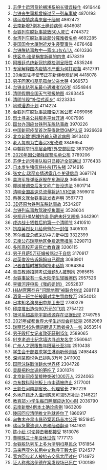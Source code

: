 1. [苏伊士运河货轮搁浅系船长错误操作](http://www.baidu.com/baidu?cl=3&tn=SE_baiduhomet8_jmjb7mjw&rsv_dl=fyb_top&fr=top1000&wd=%CB%D5%D2%C1%CA%BF%D4%CB%BA%D3%BB%F5%C2%D6%B8%E9%C7%B3%CF%B5%B4%AC%B3%A4%B4%ED%CE%F3%B2%D9%D7%F7) 4916448
1. [台铁丧生司机曾躲过另一列车事故](http://www.baidu.com/baidu?cl=3&tn=SE_baiduhomet8_jmjb7mjw&rsv_dl=fyb_top&fr=top1000&wd=%CC%A8%CC%FA%C9%A5%C9%FA%CB%BE%BB%FA%D4%F8%B6%E3%B9%FD%C1%ED%D2%BB%C1%D0%B3%B5%CA%C2%B9%CA) 4870193
1. [瑞丽疫情病毒来自于缅甸](http://www.baidu.com/baidu?cl=3&tn=SE_baiduhomet8_jmjb7mjw&rsv_dl=fyb_top&fr=top1000&wd=%C8%F0%C0%F6%D2%DF%C7%E9%B2%A1%B6%BE%C0%B4%D7%D4%D3%DA%C3%E5%B5%E9) 4862472
1. [云南新增7例本土确诊病例](http://www.baidu.com/baidu?cl=3&tn=SE_baiduhomet8_jmjb7mjw&rsv_dl=fyb_top&fr=top1000&wd=%D4%C6%C4%CF%D0%C2%D4%F67%C0%FD%B1%BE%CD%C1%C8%B7%D5%EF%B2%A1%C0%FD) 4846081
1. [台铁列车脱轨事故致50人死亡](http://www.baidu.com/baidu?cl=3&tn=SE_baiduhomet8_jmjb7mjw&rsv_dl=fyb_top&fr=top1000&wd=%CC%A8%CC%FA%C1%D0%B3%B5%CD%D1%B9%EC%CA%C2%B9%CA%D6%C250%C8%CB%CB%C0%CD%F6) 4744372
1. [台湾列车脱轨事故部分罹难者名单](http://www.baidu.com/baidu?cl=3&tn=SE_baiduhomet8_jmjb7mjw&rsv_dl=fyb_top&fr=top1000&wd=%CC%A8%CD%E5%C1%D0%B3%B5%CD%D1%B9%EC%CA%C2%B9%CA%B2%BF%B7%D6%EE%BE%C4%D1%D5%DF%C3%FB%B5%A5) 4692285
1. [美国国会大厦附近发生袭警事件](http://www.baidu.com/baidu?cl=3&tn=SE_baiduhomet8_jmjb7mjw&rsv_dl=fyb_top&fr=top1000&wd=%C3%C0%B9%FA%B9%FA%BB%E1%B4%F3%CF%C3%B8%BD%BD%FC%B7%A2%C9%FA%CF%AE%BE%AF%CA%C2%BC%FE) 4676468
1. [台铁脱轨事故中一家4口仅存1人](http://www.baidu.com/baidu?cl=3&tn=SE_baiduhomet8_jmjb7mjw&rsv_dl=fyb_top&fr=top1000&wd=%CC%A8%CC%FA%CD%D1%B9%EC%CA%C2%B9%CA%D6%D0%D2%BB%BC%D24%BF%DA%BD%F6%B4%E61%C8%CB) 4610336
1. [侠客岛:谁是祸害新疆的内鬼](http://www.baidu.com/baidu?cl=3&tn=SE_baiduhomet8_jmjb7mjw&rsv_dl=fyb_top&fr=top1000&wd=%CF%C0%BF%CD%B5%BA%3A%CB%AD%CA%C7%BB%F6%BA%A6%D0%C2%BD%AE%B5%C4%C4%DA%B9%ED) 4578319
1. [阿根廷总统新冠抗原检测呈阳性](http://www.baidu.com/baidu?cl=3&tn=SE_baiduhomet8_jmjb7mjw&rsv_dl=fyb_top&fr=top1000&wd=%B0%A2%B8%F9%CD%A2%D7%DC%CD%B3%D0%C2%B9%DA%BF%B9%D4%AD%BC%EC%B2%E2%B3%CA%D1%F4%D0%D4) 4535246
1. [专家解释国内疫情不严重为何打疫苗](http://www.baidu.com/baidu?cl=3&tn=SE_baiduhomet8_jmjb7mjw&rsv_dl=fyb_top&fr=top1000&wd=%D7%A8%BC%D2%BD%E2%CA%CD%B9%FA%C4%DA%D2%DF%C7%E9%B2%BB%D1%CF%D6%D8%CE%AA%BA%CE%B4%F2%D2%DF%C3%E7) 4512791
1. [20余国驻华使节正在新疆参观访问](http://www.baidu.com/baidu?cl=3&tn=SE_baiduhomet8_jmjb7mjw&rsv_dl=fyb_top&fr=top1000&wd=20%D3%E0%B9%FA%D7%A4%BB%AA%CA%B9%BD%DA%D5%FD%D4%DA%D0%C2%BD%AE%B2%CE%B9%DB%B7%C3%CE%CA) 4418078
1. [男子回家扫墓见孤单父亲大哭](http://www.baidu.com/baidu?cl=3&tn=SE_baiduhomet8_jmjb7mjw&rsv_dl=fyb_top&fr=top1000&wd=%C4%D0%D7%D3%BB%D8%BC%D2%C9%A8%C4%B9%BC%FB%B9%C2%B5%A5%B8%B8%C7%D7%B4%F3%BF%DE) 4369573
1. [台铁出轨列车最小遇难者仅6岁](http://www.baidu.com/baidu?cl=3&tn=SE_baiduhomet8_jmjb7mjw&rsv_dl=fyb_top&fr=top1000&wd=%CC%A8%CC%FA%B3%F6%B9%EC%C1%D0%B3%B5%D7%EE%D0%A1%D3%F6%C4%D1%D5%DF%BD%F66%CB%EA) 4354844
1. [清明假期全国天气预报地图](http://www.baidu.com/baidu?cl=3&tn=SE_baiduhomet8_jmjb7mjw&rsv_dl=fyb_top&fr=top1000&wd=%C7%E5%C3%F7%BC%D9%C6%DA%C8%AB%B9%FA%CC%EC%C6%F8%D4%A4%B1%A8%B5%D8%CD%BC) 4263445
1. [清明节现“补偿式返乡”](http://www.baidu.com/baidu?cl=3&tn=SE_baiduhomet8_jmjb7mjw&rsv_dl=fyb_top&fr=top1000&wd=%C7%E5%C3%F7%BD%DA%CF%D6%A1%B0%B2%B9%B3%A5%CA%BD%B7%B5%CF%E7%A1%B1) 4223334
1. [地球漫游计划](http://www.baidu.com/baidu?cl=3&tn=SE_baiduhomet8_jmjb7mjw&rsv_dl=fyb_top&fr=top1000&wd=%B5%D8%C7%F2%C2%FE%D3%CE%BC%C6%BB%AE) 4114224
1. [台铁列车脱轨事故赔偿方案公布](http://www.baidu.com/baidu?cl=3&tn=SE_baiduhomet8_jmjb7mjw&rsv_dl=fyb_top&fr=top1000&wd=%CC%A8%CC%FA%C1%D0%B3%B5%CD%D1%B9%EC%CA%C2%B9%CA%C5%E2%B3%A5%B7%BD%B0%B8%B9%AB%B2%BC) 4069056
1. [烈士寻亲公共服务平台开通](http://www.baidu.com/baidu?cl=3&tn=SE_baiduhomet8_jmjb7mjw&rsv_dl=fyb_top&fr=top1000&wd=%C1%D2%CA%BF%D1%B0%C7%D7%B9%AB%B9%B2%B7%FE%CE%F1%C6%BD%CC%A8%BF%AA%CD%A8) 4007996
1. [国台办回应台铁列车脱轨事故](http://www.baidu.com/baidu?cl=3&tn=SE_baiduhomet8_jmjb7mjw&rsv_dl=fyb_top&fr=top1000&wd=%B9%FA%CC%A8%B0%EC%BB%D8%D3%A6%CC%A8%CC%FA%C1%D0%B3%B5%CD%D1%B9%EC%CA%C2%B9%CA) 3970226
1. [中国新冠疫苗首次获得欧盟GMP认证](http://www.baidu.com/baidu?cl=3&tn=SE_baiduhomet8_jmjb7mjw&rsv_dl=fyb_top&fr=top1000&wd=%D6%D0%B9%FA%D0%C2%B9%DA%D2%DF%C3%E7%CA%D7%B4%CE%BB%F1%B5%C3%C5%B7%C3%CBGMP%C8%CF%D6%A4) 3926639
1. [北京新增1例境外输入确诊病例](http://www.baidu.com/baidu?cl=3&tn=SE_baiduhomet8_jmjb7mjw&rsv_dl=fyb_top&fr=top1000&wd=%B1%B1%BE%A9%D0%C2%D4%F61%C0%FD%BE%B3%CD%E2%CA%E4%C8%EB%C8%B7%D5%EF%B2%A1%C0%FD) 3913402
1. [老人每周为亡妻买3支玫瑰](http://www.baidu.com/baidu?cl=3&tn=SE_baiduhomet8_jmjb7mjw&rsv_dl=fyb_top&fr=top1000&wd=%C0%CF%C8%CB%C3%BF%D6%DC%CE%AA%CD%F6%C6%DE%C2%F23%D6%A7%C3%B5%B9%E5) 3849654
1. [中朝将举行高层会晤?外交部回应](http://www.baidu.com/baidu?cl=3&tn=SE_baiduhomet8_jmjb7mjw&rsv_dl=fyb_top&fr=top1000&wd=%D6%D0%B3%AF%BD%AB%BE%D9%D0%D0%B8%DF%B2%E3%BB%E1%CE%EE%3F%CD%E2%BD%BB%B2%BF%BB%D8%D3%A6) 3831269
1. [2020年因公牺牲民警名单公布](http://www.baidu.com/baidu?cl=3&tn=SE_baiduhomet8_jmjb7mjw&rsv_dl=fyb_top&fr=top1000&wd=2020%C4%EA%D2%F2%B9%AB%CE%FE%C9%FC%C3%F1%BE%AF%C3%FB%B5%A5%B9%AB%B2%BC) 3789206
1. [苏伊士运河排队船只已接近全部通过](http://www.baidu.com/baidu?cl=3&tn=SE_baiduhomet8_jmjb7mjw&rsv_dl=fyb_top&fr=top1000&wd=%CB%D5%D2%C1%CA%BF%D4%CB%BA%D3%C5%C5%B6%D3%B4%AC%D6%BB%D2%D1%BD%D3%BD%FC%C8%AB%B2%BF%CD%A8%B9%FD) 3776433
1. [日本发生猪瘟将扑杀1万头猪](http://www.baidu.com/baidu?cl=3&tn=SE_baiduhomet8_jmjb7mjw&rsv_dl=fyb_top&fr=top1000&wd=%C8%D5%B1%BE%B7%A2%C9%FA%D6%ED%CE%C1%BD%AB%C6%CB%C9%B11%CD%F2%CD%B7%D6%ED) 3714916
1. [张文宏:瑞丽疫情透露几个关键信息](http://www.baidu.com/baidu?cl=3&tn=SE_baiduhomet8_jmjb7mjw&rsv_dl=fyb_top&fr=top1000&wd=%D5%C5%CE%C4%BA%EA%3A%C8%F0%C0%F6%D2%DF%C7%E9%CD%B8%C2%B6%BC%B8%B8%F6%B9%D8%BC%FC%D0%C5%CF%A2) 3697174
1. [美海军导弹驱逐舰在东海现身](http://www.baidu.com/baidu?cl=3&tn=SE_baiduhomet8_jmjb7mjw&rsv_dl=fyb_top&fr=top1000&wd=%C3%C0%BA%A3%BE%FC%B5%BC%B5%AF%C7%FD%D6%F0%BD%A2%D4%DA%B6%AB%BA%A3%CF%D6%C9%ED) 3656584
1. [椰树被调查后发文称广告没违法](http://www.baidu.com/baidu?cl=3&tn=SE_baiduhomet8_jmjb7mjw&rsv_dl=fyb_top&fr=top1000&wd=%D2%AC%CA%F7%B1%BB%B5%F7%B2%E9%BA%F3%B7%A2%CE%C4%B3%C6%B9%E3%B8%E6%C3%BB%CE%A5%B7%A8) 3601714
1. [清明全国高速总流量将达1.51亿辆](http://www.baidu.com/baidu?cl=3&tn=SE_baiduhomet8_jmjb7mjw&rsv_dl=fyb_top&fr=top1000&wd=%C7%E5%C3%F7%C8%AB%B9%FA%B8%DF%CB%D9%D7%DC%C1%F7%C1%BF%BD%AB%B4%EF1.51%D2%DA%C1%BE) 3599010
1. [蔡英文就台铁事故发表声明](http://www.baidu.com/baidu?cl=3&tn=SE_baiduhomet8_jmjb7mjw&rsv_dl=fyb_top&fr=top1000&wd=%B2%CC%D3%A2%CE%C4%BE%CD%CC%A8%CC%FA%CA%C2%B9%CA%B7%A2%B1%ED%C9%F9%C3%F7) 3567773
1. [3D还原台铁列车脱轨事故](http://www.baidu.com/baidu?cl=3&tn=SE_baiduhomet8_jmjb7mjw&rsv_dl=fyb_top&fr=top1000&wd=3D%BB%B9%D4%AD%CC%A8%CC%FA%C1%D0%B3%B5%CD%D1%B9%EC%CA%C2%B9%CA) 3534207
1. [台铁列车事故驾驶视角曝光](http://www.baidu.com/baidu?cl=3&tn=SE_baiduhomet8_jmjb7mjw&rsv_dl=fyb_top&fr=top1000&wd=%CC%A8%CC%FA%C1%D0%B3%B5%CA%C2%B9%CA%BC%DD%CA%BB%CA%D3%BD%C7%C6%D8%B9%E2) 3528604
1. [央视评H&M被约谈:伤疤未好又闯祸](http://www.baidu.com/baidu?cl=3&tn=SE_baiduhomet8_jmjb7mjw&rsv_dl=fyb_top&fr=top1000&wd=%D1%EB%CA%D3%C6%C0H%26M%B1%BB%D4%BC%CC%B8%3A%C9%CB%B0%CC%CE%B4%BA%C3%D3%D6%B4%B3%BB%F6) 3442901
1. [戍边战士牺牲后的第一个清明节](http://www.baidu.com/baidu?cl=3&tn=SE_baiduhomet8_jmjb7mjw&rsv_dl=fyb_top&fr=top1000&wd=%CA%F9%B1%DF%D5%BD%CA%BF%CE%FE%C9%FC%BA%F3%B5%C4%B5%DA%D2%BB%B8%F6%C7%E5%C3%F7%BD%DA) 3410510
1. [抗疫英烈女儿给爸爸的一封信](http://www.baidu.com/baidu?cl=3&tn=SE_baiduhomet8_jmjb7mjw&rsv_dl=fyb_top&fr=top1000&wd=%BF%B9%D2%DF%D3%A2%C1%D2%C5%AE%B6%F9%B8%F8%B0%D6%B0%D6%B5%C4%D2%BB%B7%E2%D0%C5) 3405103
1. [塞尔维亚总统采访中力挺中国](http://www.baidu.com/baidu?cl=3&tn=SE_baiduhomet8_jmjb7mjw&rsv_dl=fyb_top&fr=top1000&wd=%C8%FB%B6%FB%CE%AC%D1%C7%D7%DC%CD%B3%B2%C9%B7%C3%D6%D0%C1%A6%CD%A6%D6%D0%B9%FA) 3322399
1. [云南公布瑞丽地区免费退票措施](http://www.baidu.com/baidu?cl=3&tn=SE_baiduhomet8_jmjb7mjw&rsv_dl=fyb_top&fr=top1000&wd=%D4%C6%C4%CF%B9%AB%B2%BC%C8%F0%C0%F6%B5%D8%C7%F8%C3%E2%B7%D1%CD%CB%C6%B1%B4%EB%CA%A9) 3290713
1. [多所高校开设死亡教育课](http://www.baidu.com/baidu?cl=3&tn=SE_baiduhomet8_jmjb7mjw&rsv_dl=fyb_top&fr=top1000&wd=%B6%E0%CB%F9%B8%DF%D0%A3%BF%AA%C9%E8%CB%C0%CD%F6%BD%CC%D3%FD%BF%CE) 3206115
1. [男子月薪5万征婚被骂过于自信](http://www.baidu.com/baidu?cl=3&tn=SE_baiduhomet8_jmjb7mjw&rsv_dl=fyb_top&fr=top1000&wd=%C4%D0%D7%D3%D4%C2%D0%BD5%CD%F2%D5%F7%BB%E9%B1%BB%C2%EE%B9%FD%D3%DA%D7%D4%D0%C5) 3170917
1. [赵英俊没告诉妈妈自己得病](http://www.baidu.com/baidu?cl=3&tn=SE_baiduhomet8_jmjb7mjw&rsv_dl=fyb_top&fr=top1000&wd=%D5%D4%D3%A2%BF%A1%C3%BB%B8%E6%CB%DF%C2%E8%C2%E8%D7%D4%BC%BA%B5%C3%B2%A1) 3093901
1. [记者直播时被狗狗抢走话筒](http://www.baidu.com/baidu?cl=3&tn=SE_baiduhomet8_jmjb7mjw&rsv_dl=fyb_top&fr=top1000&wd=%BC%C7%D5%DF%D6%B1%B2%A5%CA%B1%B1%BB%B9%B7%B9%B7%C7%C0%D7%DF%BB%B0%CD%B2) 3064394
1. [青岛教师招聘考试泄题5人被刑拘](http://www.baidu.com/baidu?cl=3&tn=SE_baiduhomet8_jmjb7mjw&rsv_dl=fyb_top&fr=top1000&wd=%C7%E0%B5%BA%BD%CC%CA%A6%D5%D0%C6%B8%BF%BC%CA%D4%D0%B9%CC%E25%C8%CB%B1%BB%D0%CC%BE%D0) 2985615
1. [台铁事故有一名大陆学生轻微擦伤](http://www.baidu.com/baidu?cl=3&tn=SE_baiduhomet8_jmjb7mjw&rsv_dl=fyb_top&fr=top1000&wd=%CC%A8%CC%FA%CA%C2%B9%CA%D3%D0%D2%BB%C3%FB%B4%F3%C2%BD%D1%A7%C9%FA%C7%E1%CE%A2%B2%C1%C9%CB) 2957526
1. [李银河评电影《我的姐姐》](http://www.baidu.com/baidu?cl=3&tn=SE_baiduhomet8_jmjb7mjw&rsv_dl=fyb_top&fr=top1000&wd=%C0%EE%D2%F8%BA%D3%C6%C0%B5%E7%D3%B0%A1%B6%CE%D2%B5%C4%BD%E3%BD%E3%A1%B7) 2952837
1. [H&M官网存在"问题地图"被联合约谈](http://www.baidu.com/baidu?cl=3&tn=SE_baiduhomet8_jmjb7mjw&rsv_dl=fyb_top&fr=top1000&wd=H%26M%B9%D9%CD%F8%B4%E6%D4%DA%22%CE%CA%CC%E2%B5%D8%CD%BC%22%B1%BB%C1%AA%BA%CF%D4%BC%CC%B8) 2881118
1. [酒泉一班主任被曝对学生罚款数万](http://www.baidu.com/baidu?cl=3&tn=SE_baiduhomet8_jmjb7mjw&rsv_dl=fyb_top&fr=top1000&wd=%BE%C6%C8%AA%D2%BB%B0%E0%D6%F7%C8%CE%B1%BB%C6%D8%B6%D4%D1%A7%C9%FA%B7%A3%BF%EE%CA%FD%CD%F2) 2854013
1. [日本知名演员田中邦卫去世](http://www.baidu.com/baidu?cl=3&tn=SE_baiduhomet8_jmjb7mjw&rsv_dl=fyb_top&fr=top1000&wd=%C8%D5%B1%BE%D6%AA%C3%FB%D1%DD%D4%B1%CC%EF%D6%D0%B0%EE%CE%C0%C8%A5%CA%C0) 2780279
1. [印度推出造价90万元的飞机](http://www.baidu.com/baidu?cl=3&tn=SE_baiduhomet8_jmjb7mjw&rsv_dl=fyb_top&fr=top1000&wd=%D3%A1%B6%C8%CD%C6%B3%F6%D4%EC%BC%DB90%CD%F2%D4%AA%B5%C4%B7%C9%BB%FA) 2754122
1. [银河系超高能宇宙线源存在证据出现](http://www.baidu.com/baidu?cl=3&tn=SE_baiduhomet8_jmjb7mjw&rsv_dl=fyb_top&fr=top1000&wd=%D2%F8%BA%D3%CF%B5%B3%AC%B8%DF%C4%DC%D3%EE%D6%E6%CF%DF%D4%B4%B4%E6%D4%DA%D6%A4%BE%DD%B3%F6%CF%D6) 2749755
1. [2021年成都世界大学生运动会将延期](http://www.baidu.com/baidu?cl=3&tn=SE_baiduhomet8_jmjb7mjw&rsv_dl=fyb_top&fr=top1000&wd=2021%C4%EA%B3%C9%B6%BC%CA%C0%BD%E7%B4%F3%D1%A7%C9%FA%D4%CB%B6%AF%BB%E1%BD%AB%D1%D3%C6%DA) 2682969
1. [瑞丽1546名缅语翻译志愿者投入一线](http://www.baidu.com/baidu?cl=3&tn=SE_baiduhomet8_jmjb7mjw&rsv_dl=fyb_top&fr=top1000&wd=%C8%F0%C0%F61546%C3%FB%C3%E5%D3%EF%B7%AD%D2%EB%D6%BE%D4%B8%D5%DF%CD%B6%C8%EB%D2%BB%CF%DF) 2653514
1. [男子殴打女记者致死获刑15年](http://www.baidu.com/baidu?cl=3&tn=SE_baiduhomet8_jmjb7mjw&rsv_dl=fyb_top&fr=top1000&wd=%C4%D0%D7%D3%C5%B9%B4%F2%C5%AE%BC%C7%D5%DF%D6%C2%CB%C0%BB%F1%D0%CC15%C4%EA) 2589065
1. [91岁老战士纪念墙边寻战友名字](http://www.baidu.com/baidu?cl=3&tn=SE_baiduhomet8_jmjb7mjw&rsv_dl=fyb_top&fr=top1000&wd=91%CB%EA%C0%CF%D5%BD%CA%BF%BC%CD%C4%EE%C7%BD%B1%DF%D1%B0%D5%BD%D3%D1%C3%FB%D7%D6) 2560641
1. [广州人才房限售年限延长至3年](http://www.baidu.com/baidu?cl=3&tn=SE_baiduhomet8_jmjb7mjw&rsv_dl=fyb_top&fr=top1000&wd=%B9%E3%D6%DD%C8%CB%B2%C5%B7%BF%CF%DE%CA%DB%C4%EA%CF%DE%D1%D3%B3%A4%D6%C13%C4%EA) 2510438
1. [学生会干部要求学生淋雨听他训话](http://www.baidu.com/baidu?cl=3&tn=SE_baiduhomet8_jmjb7mjw&rsv_dl=fyb_top&fr=top1000&wd=%D1%A7%C9%FA%BB%E1%B8%C9%B2%BF%D2%AA%C7%F3%D1%A7%C9%FA%C1%DC%D3%EA%CC%FD%CB%FB%D1%B5%BB%B0) 2498448
1. [深圳茶颜悦色已排队3万号](http://www.baidu.com/baidu?cl=3&tn=SE_baiduhomet8_jmjb7mjw&rsv_dl=fyb_top&fr=top1000&wd=%C9%EE%DB%DA%B2%E8%D1%D5%D4%C3%C9%AB%D2%D1%C5%C5%B6%D33%CD%F2%BA%C5) 2411002
1. [国际泳联取消跳水世界杯](http://www.baidu.com/baidu?cl=3&tn=SE_baiduhomet8_jmjb7mjw&rsv_dl=fyb_top&fr=top1000&wd=%B9%FA%BC%CA%D3%BE%C1%AA%C8%A1%CF%FB%CC%F8%CB%AE%CA%C0%BD%E7%B1%AD) 2304728
1. [吴磊把粉丝送的笋吃了](http://www.baidu.com/baidu?cl=3&tn=SE_baiduhomet8_jmjb7mjw&rsv_dl=fyb_top&fr=top1000&wd=%CE%E2%C0%DA%B0%D1%B7%DB%CB%BF%CB%CD%B5%C4%CB%F1%B3%D4%C1%CB) 2301074
1. [北京新冠疫苗接种突破1000万人](http://www.baidu.com/baidu?cl=3&tn=SE_baiduhomet8_jmjb7mjw&rsv_dl=fyb_top&fr=top1000&wd=%B1%B1%BE%A9%D0%C2%B9%DA%D2%DF%C3%E7%BD%D3%D6%D6%CD%BB%C6%C61000%CD%F2%C8%CB) 2224063
1. [京东数科科创板上市申请被终止](http://www.baidu.com/baidu?cl=3&tn=SE_baiduhomet8_jmjb7mjw&rsv_dl=fyb_top&fr=top1000&wd=%BE%A9%B6%AB%CA%FD%BF%C6%BF%C6%B4%B4%B0%E5%C9%CF%CA%D0%C9%EA%C7%EB%B1%BB%D6%D5%D6%B9) 2177001
1. [王凯任河南副省长、代理省长](http://www.baidu.com/baidu?cl=3&tn=SE_baiduhomet8_jmjb7mjw&rsv_dl=fyb_top&fr=top1000&wd=%CD%F5%BF%AD%C8%CE%BA%D3%C4%CF%B8%B1%CA%A1%B3%A4%A1%A2%B4%FA%C0%ED%CA%A1%B3%A4) 2161226
1. [外地户籍迁入温州购房可领5万补助](http://www.baidu.com/baidu?cl=3&tn=SE_baiduhomet8_jmjb7mjw&rsv_dl=fyb_top&fr=top1000&wd=%CD%E2%B5%D8%BB%A7%BC%AE%C7%A8%C8%EB%CE%C2%D6%DD%B9%BA%B7%BF%BF%C9%C1%EC5%CD%F2%B2%B9%D6%FA) 2146221
1. [教育部:小学生每日睡眠应达10小时](http://www.baidu.com/baidu?cl=3&tn=SE_baiduhomet8_jmjb7mjw&rsv_dl=fyb_top&fr=top1000&wd=%BD%CC%D3%FD%B2%BF%3A%D0%A1%D1%A7%C9%FA%C3%BF%C8%D5%CB%AF%C3%DF%D3%A6%B4%EF10%D0%A1%CA%B1) 2036790
1. [云南新增4例本土确诊病例](http://www.baidu.com/baidu?cl=3&tn=SE_baiduhomet8_jmjb7mjw&rsv_dl=fyb_top&fr=top1000&wd=%D4%C6%C4%CF%D0%C2%D4%F64%C0%FD%B1%BE%CD%C1%C8%B7%D5%EF%B2%A1%C0%FD) 1963209
1. [陵园回应清明推文称就差你了](http://www.baidu.com/baidu?cl=3&tn=SE_baiduhomet8_jmjb7mjw&rsv_dl=fyb_top&fr=top1000&wd=%C1%EA%D4%B0%BB%D8%D3%A6%C7%E5%C3%F7%CD%C6%CE%C4%B3%C6%BE%CD%B2%EE%C4%E3%C1%CB) 1860917
1. [乌鲁木齐早市暴恐案现场首次公开](http://www.baidu.com/baidu?cl=3&tn=SE_baiduhomet8_jmjb7mjw&rsv_dl=fyb_top&fr=top1000&wd=%CE%DA%C2%B3%C4%BE%C6%EB%D4%E7%CA%D0%B1%A9%BF%D6%B0%B8%CF%D6%B3%A1%CA%D7%B4%CE%B9%AB%BF%AA) 1851945
1. [瑞丽急需流调人员和缅语翻译](http://www.baidu.com/baidu?cl=3&tn=SE_baiduhomet8_jmjb7mjw&rsv_dl=fyb_top&fr=top1000&wd=%C8%F0%C0%F6%BC%B1%D0%E8%C1%F7%B5%F7%C8%CB%D4%B1%BA%CD%C3%E5%D3%EF%B7%AD%D2%EB) 1841631
1. [陈小纭 讨论抨击我都接受](http://www.baidu.com/baidu?cl=3&tn=SE_baiduhomet8_jmjb7mjw&rsv_dl=fyb_top&fr=top1000&wd=%B3%C2%D0%A1%E7%A1%20%CC%D6%C2%DB%C5%EA%BB%F7%CE%D2%B6%BC%BD%D3%CA%DC) 1813076
1. [董明珠三十年没休过假](http://www.baidu.com/baidu?cl=3&tn=SE_baiduhomet8_jmjb7mjw&rsv_dl=fyb_top&fr=top1000&wd=%B6%AD%C3%F7%D6%E9%C8%FD%CA%AE%C4%EA%C3%BB%D0%DD%B9%FD%BC%D9) 1777173
1. [台铁脱轨列车上多为清明扫墓民众](http://www.baidu.com/baidu?cl=3&tn=SE_baiduhomet8_jmjb7mjw&rsv_dl=fyb_top&fr=top1000&wd=%CC%A8%CC%FA%CD%D1%B9%EC%C1%D0%B3%B5%C9%CF%B6%E0%CE%AA%C7%E5%C3%F7%C9%A8%C4%B9%C3%F1%D6%DA) 1761854
1. [马来西亚外长用中文称呼王毅大哥](http://www.baidu.com/baidu?cl=3&tn=SE_baiduhomet8_jmjb7mjw&rsv_dl=fyb_top&fr=top1000&wd=%C2%ED%C0%B4%CE%F7%D1%C7%CD%E2%B3%A4%D3%C3%D6%D0%CE%C4%B3%C6%BA%F4%CD%F5%D2%E3%B4%F3%B8%E7) 1724577
1. [官方回应老人被抬去交易大厅过户](http://www.baidu.com/baidu?cl=3&tn=SE_baiduhomet8_jmjb7mjw&rsv_dl=fyb_top&fr=top1000&wd=%B9%D9%B7%BD%BB%D8%D3%A6%C0%CF%C8%CB%B1%BB%CC%A7%C8%A5%BD%BB%D2%D7%B4%F3%CC%FC%B9%FD%BB%A7) 1714972
1. [证人称弗洛伊德在案发现场已死亡](http://www.baidu.com/baidu?cl=3&tn=SE_baiduhomet8_jmjb7mjw&rsv_dl=fyb_top&fr=top1000&wd=%D6%A4%C8%CB%B3%C6%B8%A5%C2%E5%D2%C1%B5%C2%D4%DA%B0%B8%B7%A2%CF%D6%B3%A1%D2%D1%CB%C0%CD%F6) 1700189